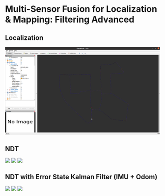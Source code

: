 # Multi-Sensor Fusion for Localization & Mapping: Filtering Advanced 

## Localization

![Localization](https://github.com/kangqi-ni/sensor_fusion_for_localization_learning/blob/master/assignments/08-filtering-advanced/docs/localization.png)

## NDT 

<img src="https://github.com/kangqi-ni/sensor_fusion_for_localization_learning/blob/master/assignments/07-filtering-advanced/docs/laser_ape.png">

<img src="https://github.com/kangqi-ni/sensor_fusion_for_localization_learning/blob/master/assignments/07-filtering-advanced/docs/laser_ape_raw.png">

<img src="https://github.com/kangqi-ni/sensor_fusion_for_localization_learning/blob/master/assignments/07-filtering-advanced/docs/laser_ape_map.png">

## NDT with Error State Kalman Filter (IMU + Odom)

<img src="https://github.com/kangqi-ni/sensor_fusion_for_localization_learning/blob/master/assignments/07-filtering-advanced/docs/fusion_ape.png">

<img src="https://github.com/kangqi-ni/sensor_fusion_for_localization_learning/blob/master/assignments/07-filtering-advanced/docs/fusion_ape_raw.png">

<img src="https://github.com/kangqi-ni/sensor_fusion_for_localization_learning/blob/master/assignments/07-filtering-advanced/docs/fusion_ape_map.png">
